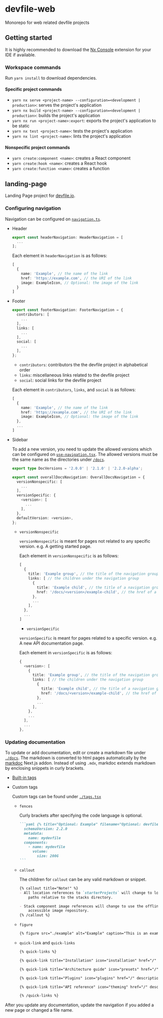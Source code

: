 # devfile-web

Monorepo for web related devfile projects

## Getting started

It is highly recommended to download the [Nx Console](https://nx.dev/using-nx/console#download) extension for your IDE if available.

### Workspace commands

Run `yarn install` to download dependencies.

#### Specific project commands

- `yarn nx serve <project-name> --configuration=<development | production>`: serves the project's application
- `yarn nx build <project-name> --configuration=<development | production>`: builds the project's application
- `yarn nx run <project-name>:export`: exports the project's application to be static
- `yarn nx test <project-name>`: tests the project's application
- `yarn nx lint <project-name>`: lints the project's application

#### Nonspecific project commands

- `yarn create:component <name>`: creates a React component
- `yarn create:hook <name>`: creates a React hook
- `yarn create:function <name>`: creates a function

## landing-page

Landing Page project for [devfile.io](https://devfile.io/).

### Configuring navigation

Navigation can be configured on [`navigation.ts`](https://github.com/devfile/devfile-web/blob/main/apps/landing-page/navigation.ts).

- Header

  ```ts
  export const headerNavigation: HeaderNavigation = [
    ...
  ];
  ```

  Each element in `headerNavigation` is as follows:

  ```ts
  [
    { 
      name: 'Example', // the name of the link 
      href: 'https://example.com', // the URI of the link
      image: ExampleIcon, // Optional: the image of the link
    }
  ]
  ```

- Footer

  ```ts
  export const footerNavigation: FooterNavigation = {
    contributors: [
      ...
    ],
    links: [
      ...
    ],
    social: [
      ...
    ],
  };
  ```

  - `contributors`: contributors the the devfile project in alphabetical order
  - `links`: miscellaneous links related to the devfile project
  - `social`: social links for the devfile project

  Each element in `contributors`, `links`, and `social`  is as follows:

  ```ts
  [
    { 
      name: 'Example', // the name of the link 
      href: 'https://example.com', // the URI of the link
      image: ExampleIcon, // Optional: the image of the link
    },
    ...
  ]
  ```

- Sidebar

  To add a new version, you need to update the allowed versions which can be configured on [`use-navigation.tsx`](https://github.com/devfile/devfile-web/blob/main/libs/core/src/hooks/use-navigation/use-navigation.tsx#L28). The allowed versions must be the same name as the directories under [`/docs`](https://github.com/devfile/devfile-web/tree/main/apps/landing-page/pages/docs).

  ```ts
  export type DocVersions = '2.0.0' | '2.1.0' | '2.2.0-alpha';
  ```

  ```ts
  export const overallDocsNavigation: OverallDocsNavigation = {
    versionNonspecific: [
      ...
    ],
    versionSpecific: {
      <version>: [
        ...
      ],
    },
    defaultVersion: <version>,
  };
  ```

  - `versionNonspecific`
  
    `versionNonspecific` is meant for pages not related to any specific version. e.g. A getting started page.

    Each element in `versionNonspecific` is as follows:

    ```ts
    [
      { 
        title: 'Example group', // the title of the navigation group
        links: [ // the children under the navigation group
          {
            title: 'Example child', // the title of a navigation group child
            href: '/docs/<version>/example-child', // the href of a navigation group child
          },
          ...
        ],
      },
      ...
    ]
    ```

    - `versionSpecific`
  
    `versionSpecific` is meant for pages related to a specific version. e.g. A new API documentation page.

    Each element in `versionSpecific` is as follows:

    ```ts
    {
      <version>: [
        { 
          title: 'Example group', // the title of the navigation group
          links: [ // the children under the navigation group
            {
              title: 'Example child', // the title of a navigation group child
              href: '/docs/<version>/example-child', // the href of a navigation group child
            },
            ...
          ],
        },
        ...
      ],
      ...
    },
    ```

### Updating documentation

To update or add documentation, edit or create a markdown file under [`./docs`](https://github.com/devfile/devfile-web/tree/main/apps/landing-page/pages/docs). The markdown is converted to html pages automatically by the [markdoc](https://markdoc.io/) Next.js addon. Instead of using `.mdx`, markdoc extends markdown by enclosing snippets in curly brackets.

- [Built-in tags](https://markdoc.io/docs/tags#built-in-tags)

- Custom tags

  Custom tags can be found under [`./tags.tsx`](https://github.com/devfile/devfile-web/blob/main/apps/landing-page/markdoc/tags.tsx)

  - `fences`

    Curly brackets after specifying the code language is optional.

    ````md
    ```yaml {% title="Optional: Example" filename="Optional: devfile.yaml" %}
      schemaVersion: 2.2.0
      metadata:
        name: mydevfile
      components:
        - name: mydevfile
          volume:
            size: 200G
    ```
    ````

  - `callout`

    The children for `callout` can be any valid markdown or snippet.

    ```md
    {% callout title="Note!" %}
    - All location references to `starterProjects` will change to local
        paths relative to the stacks directory.

    - Stack component image references will change to use the offline
        accessible image repository.
    {% /callout %}
    ```

  - `figure`

    ```md
    {% figure src="./example" alt="Example" caption="This is an example caption" /%}
    ```

  - `quick-link` and `quick-links`

    ```md
    {% quick-links %}

    {% quick-link title="Installation" icon="installation" href="/" description="Step-by-step guides to setting up your system and installing the library." /%}

    {% quick-link title="Architecture guide" icon="presets" href="/" description="Learn how the internals work and contribute." /%}

    {% quick-link title="Plugins" icon="plugins" href="/" description="Extend the library with third-party plugins or write your own." /%}

    {% quick-link title="API reference" icon="theming" href="/" description="Learn to easily customize and modify your app's visual design to fit your brand." /%}

    {% /quick-links %}
    ```

After you update any documentation, update the navigation if you added a new page or changed a file name.
